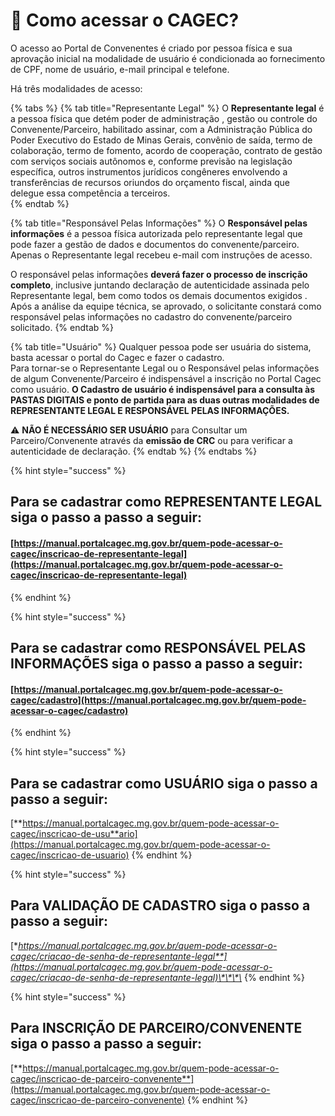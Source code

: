 # 🤔 Como acessar o CAGEC?

O acesso ao Portal de Convenentes é criado por pessoa física e sua aprovação inicial na modalidade de usuário é condicionada ao fornecimento de CPF, nome de usuário, e-mail principal e telefone.

Há três modalidades de acesso:

{% tabs %}
{% tab title="Representante Legal" %}
O **Representante legal** é a pessoa física que detém poder de administração , gestão ou controle do Convenente/Parceiro, habilitado assinar, com a Administração Pública do Poder Executivo do Estado de Minas Gerais, convênio de saída, termo de colaboração, termo de fomento, acordo de cooperação, contrato de gestão com serviços sociais autônomos e, conforme previsão na legislação específica, outros instrumentos jurídicos congêneres envolvendo a transferências de recursos oriundos do orçamento fiscal, ainda que delegue essa competência a terceiros.  
{% endtab %}

{% tab title="Responsável Pelas Informações" %}
 O **Responsável pelas informações** é a pessoa física autorizada pelo representante legal que pode fazer a gestão de dados e documentos do convenente/parceiro. Apenas o Representante legal recebeu e-mail com instruções de acesso.

O responsável pelas informações **deverá fazer o processo de inscrição completo**, inclusive juntando declaração de autenticidade assinada pelo Representante legal, bem como todos os demais documentos exigidos . Após a análise da equipe técnica, se aprovado, o solicitante constará como responsável pelas informações no cadastro do convenente/parceiro solicitado.
{% endtab %}

{% tab title="Usuário" %}
Qualquer pessoa pode ser usuária do sistema, basta acessar o portal do Cagec e fazer o cadastro.   
Para tornar-se o Representante Legal ou o Responsável pelas informações de algum Convenente/Parceiro é indispensável a inscrição no Portal Cagec como usuário.  **O Cadastro de usuário é indispensável para a consulta às PASTAS DIGITAIS e  ponto de partida para as duas outras modalidades de REPRESENTANTE LEGAL E RESPONSÁVEL PELAS INFORMAÇÕES.**  
  
⚠️ **NÃO É NECESSÁRIO SER USUÁRIO** para Consultar um Parceiro/Convenente através da **emissão de CRC** ou para verificar a autenticidade de declaração.
{% endtab %}
{% endtabs %}



{% hint style="success" %}
## Para se cadastrar como REPRESENTANTE LEGAL siga o passo a passo a seguir: 

#### [https://manual.portalcagec.mg.gov.br/quem-pode-acessar-o-cagec/inscricao-de-representante-legal](https://manual.portalcagec.mg.gov.br/quem-pode-acessar-o-cagec/inscricao-de-representante-legal)
{% endhint %}

{% hint style="success" %}
## Para se cadastrar como RESPONSÁVEL PELAS INFORMAÇÕES siga o passo a passo a seguir: 

#### [https://manual.portalcagec.mg.gov.br/quem-pode-acessar-o-cagec/cadastro](https://manual.portalcagec.mg.gov.br/quem-pode-acessar-o-cagec/cadastro)
{% endhint %}

{% hint style="success" %}
## Para se cadastrar como USUÁRIO siga o passo a passo a seguir: 

[**https://manual.portalcagec.mg.gov.br/quem-pode-acessar-o-cagec/inscricao-de-usu**ario](https://manual.portalcagec.mg.gov.br/quem-pode-acessar-o-cagec/inscricao-de-usuario)
{% endhint %}

{% hint style="success" %}
## Para VALIDAÇÃO DE CADASTRO  siga o passo a passo a seguir: 

[**https://manual.portalcagec.mg.gov.br/quem-pode-acessar-o-cagec/criacao-de-senha-de-representante-legal**](https://manual.portalcagec.mg.gov.br/quem-pode-acessar-o-cagec/criacao-de-senha-de-representante-legal)\*\*\*\*
{% endhint %}

{% hint style="success" %}
## Para INSCRIÇÃO DE PARCEIRO/CONVENENTE  siga o passo a passo a seguir: 

[**https://manual.portalcagec.mg.gov.br/quem-pode-acessar-o-cagec/inscricao-de-parceiro-convenente**](https://manual.portalcagec.mg.gov.br/quem-pode-acessar-o-cagec/inscricao-de-parceiro-convenente)
{% endhint %}

 



